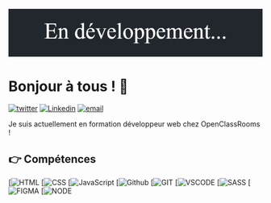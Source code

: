 ![banner](./banner_dark.png)

# Bonjour à tous ! 👋

<a href='https://twitter.com/CyrilBDev' target="_blank"><img alt='twitter' src='https://img.shields.io/twitter/url?style=social&url=https%3A%2F%2Ftwitter.com%2Fwildagsx'/></a>
<a href='https://www.linkedin.com/in/cyril-bourdon-379a67245/' target="_blank"><img alt='Linkedin' src='https://img.shields.io/badge/linkedin--lightgrey?style=social&logo=linkedin'/></a>
<a href='' target="_blank"><img src="https://camo.githubusercontent.com/9bedef4156efd09bae55875f0607fb2da681fdc631aae7b23b1a77a6d603bd5f/68747470733a2f2f696d672e736869656c64732e696f2f62616467652f656d61696c2d2d6c69676874677265793f7374796c653d736f6369616c266c6f676f3d676d61696c" alt="email" data-canonical-src="https://img.shields.io/badge/email--lightgrey?style=social&amp;logo=gmail" style="max-width: 100%;"></a>

Je suis actuellement en formation développeur web chez OpenClassRooms !

## 👉 Compétences

[![HTML](https://img.shields.io/badge/HTML-%23FFac45.svg?&style=for-the-badge&logo=html5&logoColor=white&color=orange)
[![CSS](https://img.shields.io/badge/CSS-%23FFac45.svg?&style=for-the-badge&logo=css3&logoColor=white&color=blue)
[![JavaScript](https://img.shields.io/badge/JAVASCRIPT-%23FFac45.svg?&style=for-the-badge&logo=javascript&logoColor=white&color=yellow)
[![Github](http://img.shields.io/badge/github-%231877F2.svg?&style=for-the-badge&logo=github&logoColor=white&color=black)
[![GIT](https://img.shields.io/badge/GIT-E44C30?style=for-the-badge&logo=git&logoColor=white)
[![VSCODE](https://img.shields.io/badge/Visual_Studio_Code-0078D4?style=for-the-badge&logo=visual%20studio%20code&logoColor=white)
[![SASS](https://img.shields.io/badge/Sass-CC6699?style=for-the-badge&logo=sass&logoColor=white)
[![FIGMA](https://img.shields.io/badge/figma-%23F24E1E.svg?style=for-the-badge&logo=figma&logoColor=white)
[![NODE](https://img.shields.io/badge/Node.js-100000?style=for-the-badge&logo=node.js&logoColor=white&labelColor=43853d&color=43853d)

